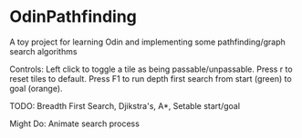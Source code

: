 # OdinPathfinding
A toy project for learning Odin and implementing some pathfinding/graph search algorithms

Controls:
Left click to toggle a tile as being passable/unpassable.
Press r to reset tiles to default.
Press F1 to run depth first search from start (green) to goal (orange).


TODO:
Breadth First Search,
Djikstra's,
A*,
Setable start/goal

Might Do:
Animate search process
